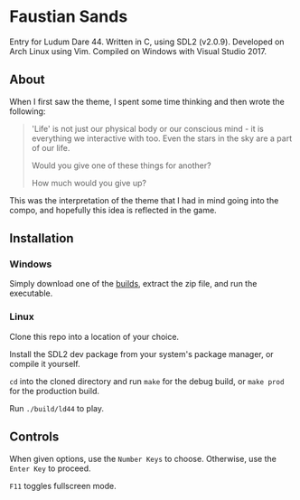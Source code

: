 # Faustian Sands

Entry for Ludum Dare 44. Written in C, using SDL2 (v2.0.9). Developed on Arch Linux using Vim. Compiled on Windows with Visual Studio 2017.

## About

When I first saw the theme, I spent some time thinking and then wrote the following:

> 'Life' is not just our physical body or our conscious mind - it is everything we interactive with too. Even the stars in the sky are a part of our life.
>
> Would you give one of these things for another?
>
> How much would you give up?

This was the interpretation of the theme that I had in mind going into the compo, and hopefully this idea is reflected in the game.

## Installation

### Windows

Simply download one of the [builds](https://github.com/seb-jones/ld44/releases/tag/1.0), extract the zip file, and run the executable.

### Linux

Clone this repo into a location of your choice.

Install the SDL2 dev package from your system's package manager, or compile it yourself.

`cd` into the cloned directory and run `make` for the debug build, or `make prod` for the production build.

Run `./build/ld44` to play.

## Controls

When given options, use the `Number Keys` to choose. Otherwise, use the `Enter Key` to proceed.

`F11` toggles fullscreen mode.
